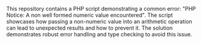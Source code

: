 This repository contains a PHP script demonstrating a common error: "PHP Notice: A non well formed numeric value encountered".  The script showcases how passing a non-numeric value into an arithmetic operation can lead to unexpected results and how to prevent it.  The solution demonstrates robust error handling and type checking to avoid this issue. 